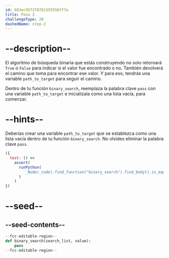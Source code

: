 ```yaml
---
id: 683ec95f2f8781355556ff7a
title: Paso 2
challengeType: 20
dashedName: step-2
---
```


# --description--

El algoritmo de búsqueda binaria que estás construyendo no solo retornará `True` o `False` para indicar si el valor fue encontrado o no. También devolverá el camino que toma para encontrar ese valor. Y para eso, tendrás una variable `path_to_target` para seguir el camino.

Dentro de tu función `binary_search`, reemplaza la palabra clave `pass` con una variable `path_to_target` e inicialízala como una lista vacía, para comenzar.

# --hints--

Deberías crear una variable `path_to_target` que se establezca como una lista vacía dentro de tu función `binary_search`. No olvides eliminar la palabra clave `pass`.

```js
({ 
  test: () =>
    assert(
      runPython(
        `_Node(_code).find_function("binary_search").find_body().is_equivalent("path_to_target = []") and not _Node(_code).find_function("binary_search").has_pass()`
      )
    ) 
})
```

# --seed--

## --seed-contents--

```py
--fcc-editable-region--
def binary_search(search_list, value):
    pass
--fcc-editable-region--
```
